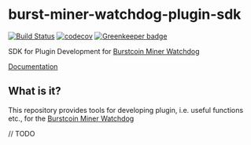 # burst-miner-watchdog-plugin-sdk

[![Build Status](https://travis-ci.org/ohager/burst-miner-watchdog-plugin-sdk.svg?branch=master)](https://travis-ci.org/ohager/burst-miner-watchdog-plugin-sdk) [![codecov](https://codecov.io/gh/ohager/burst-miner-watchdog-plugin-sdk/branch/master/graph/badge.svg)](https://codecov.io/gh/ohager/burst-miner-watchdog-plugin-sdk) [![Greenkeeper badge](https://badges.greenkeeper.io/ohager/burst-miner-watchdog-plugin-sdk.svg)](https://greenkeeper.io/)

SDK for Plugin Development for [Burstcoin Miner Watchdog](https://github.com/ohager/burst-miner-watchdog.git)

[Documentation](https://ohager.github.io/burst-miner-watchdog-plugin-sdk/)

## What is it?

This repository provides tools for developing plugin, i.e. useful functions etc., for the 
[Burstcoin Miner Watchdog](https://github.com/ohager/burst-miner-watchdog.git)

// TODO

